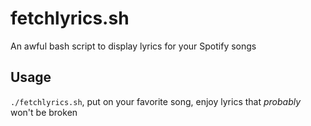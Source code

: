 # fetchlyrics.sh
An awful bash script to display lyrics for your Spotify songs

## Usage
`./fetchlyrics.sh`, put on your favorite song, enjoy lyrics that *probably* won't be broken
